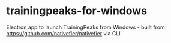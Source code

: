 # trainingpeaks-for-windows
Electron app to launch TrainingPeaks from Windows - built from https://github.com/nativefier/nativefier via CLI
